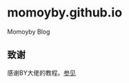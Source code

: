 # momoyby.github.io
Momoyby Blog

## 致谢
感谢BY大佬的教程。[参见](https://www.jianshu.com/p/e68fba58f75c#Rename)
